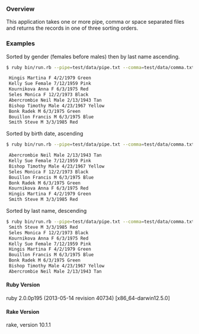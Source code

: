 ### Overview

This application takes one or more pipe, comma or space separated files and 
returns the records in one of three sorting orders.

### Examples

Sorted by gender (females before males) then by last name ascending.

``` bash
$ ruby bin/run.rb --pipe=test/data/pipe.txt --comma=test/data/comma.txt --space=test/data/space.txt --output=1

 Hingis Martina F 4/2/1979 Green
 Kelly Sue Female 7/12/1959 Pink
 Kournikova Anna F 6/3/1975 Red
 Seles Monica F 12/2/1973 Black
 Abercrombie Neil Male 2/13/1943 Tan
 Bishop Timothy Male 4/23/1967 Yellow
 Bonk Radek M 6/3/1975 Green
 Bouillon Francis M 6/3/1975 Blue
 Smith Steve M 3/3/1985 Red
```

Sorted by birth date, ascending

``` bash
$ ruby bin/run.rb --pipe=test/data/pipe.txt --comma=test/data/comma.txt --space=test/data/space.txt --output=2

 Abercrombie Neil Male 2/13/1943 Tan
 Kelly Sue Female 7/12/1959 Pink
 Bishop Timothy Male 4/23/1967 Yellow
 Seles Monica F 12/2/1973 Black
 Bouillon Francis M 6/3/1975 Blue
 Bonk Radek M 6/3/1975 Green
 Kournikova Anna F 6/3/1975 Red
 Hingis Martina F 4/2/1979 Green
 Smith Steve M 3/3/1985 Red
```

Sorted by last name, descending

``` bash
$ ruby bin/run.rb --pipe=test/data/pipe.txt --comma=test/data/comma.txt --space=test/data/space.txt --output=3
 Smith Steve M 3/3/1985 Red
 Seles Monica F 12/2/1973 Black
 Kournikova Anna F 6/3/1975 Red
 Kelly Sue Female 7/12/1959 Pink
 Hingis Martina F 4/2/1979 Green
 Bouillon Francis M 6/3/1975 Blue
 Bonk Radek M 6/3/1975 Green
 Bishop Timothy Male 4/23/1967 Yellow
 Abercrombie Neil Male 2/13/1943 Tan
```

#### Ruby Version
ruby 2.0.0p195 (2013-05-14 revision 40734) [x86_64-darwin12.5.0]

#### Rake Version
rake, version 10.1.1
